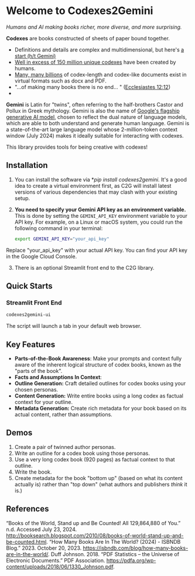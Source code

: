 # Welcome to Codexes2Gemini

_Humans and AI making books richer, more diverse, and more surprising._

**Codexes** are books constructed of sheets of paper bound together.  

- Definitions and details are complex and multidimensional, but here's [a start (h/t Gemini)](https://g.co/gemini/share/57d3f2b1b163)
- [Well in excess of 150 million unique codexes](#References) have been created by humans.
- [Many, many billions](#References) of codex-length and codex-like documents exist in virtual formats such as docx and PDF.
- "...of making many books there is no end... " ([Ecclesiastes 12:12](https://www.biblegateway.com/passage/?search=Ecclesiastes%2012&version=KJV))
- 
**Gemini** is Latin for "twins", often referring to the half-brothers Castor and Pollux in Greek mythology.  Gemini is also the name of [Google's flagship generative AI model](https://gemini.google.com/), chosen to reflect the dual nature of language models, which are able to both understand and generate human language.  Gemini is a state-of-the-art large language model whose 2-million-token context window (July 2024) makes it ideally suitable for interacting with codexes.


This library provides tools for being creative with codexes!

## Installation

1. You can install the software via **pip install codexes2gemini.*  It's a good idea to create a virtual environment first, as C2G will install latest versions of various dependencies that may clash with your existing setup.
2. **You need to specify your Gemini API key as an environment variable.**  This is done by setting the `GEMINI_API_KEY` environment variable to your API key.  For example, on a Linux or macOS system, you could run the following command in your terminal:

   ```bash
   export GEMINI_API_KEY="your_api_key"

Replace "your_api_key" with your actual API key. You can find your API key in the Google Cloud Console.

3. There is an optional Streamlit front end to the C2G library. 

## Quick Starts

### Streamlit Front End
```bash
codexes2gemini-ui
```
The script will launch a tab in your default web browser.



## Key Features

- **Parts-of-the-Book Awareness**: Make your prompts and context fully aware of the inherent logical structure of codex books, known as the "parts of the book".
- **Facts and Assumptions In Context**:
- **Outline Generation:** Craft detailed outlines for codex books using your chosen personas.
- **Content Generation:**  Write entire books using a long codex as factual context for your outline.
- **Metadata Generation:**  Create rich metadata for your book based on its actual content, rather than assumptions.


## Demos

1. Create a pair of twinned author personas.
2. Write an outline for a codex book using those personas.
3. Use a very long codex book (920 pages) as factual context to that outline.
4. Write the book.
5. Create metadata for the book "bottom up" (based on what its content actually is) rather than "top down" (what authors and publishers _think_ it is.)

## References

“Books of the World, Stand up and Be Counted! All 129,864,880 of You.” n.d. Accessed July 23, 2024. http://booksearch.blogspot.com/2010/08/books-of-world-stand-up-and-be-counted.html.
“How Many Books Are In The World? (2024) - ISBNDB Blog.” 2023. October 20, 2023. https://isbndb.com/blog/how-many-books-are-in-the-world/.
Duff Johnson. 2018. “PDF Statistics – the Universe of Electronic Documents.” PDF Association. https://pdfa.org/wp-content/uploads/2018/06/1330_Johnson.pdf.

